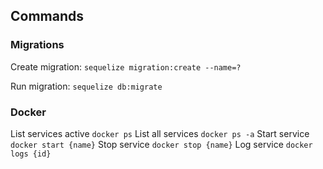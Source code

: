 ## Commands

### Migrations

Create migration:
``sequelize migration:create --name=?``

Run migration:
``sequelize db:migrate``

### Docker
List services active
``docker ps``
List all services
``docker ps -a``
Start service
``docker start {name}``
Stop service
``docker stop {name}``
Log service
``docker logs {id}``
